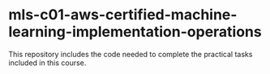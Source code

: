 # mls-c01-aws-certified-machine-learning-implementation-operations
This repository includes the code needed to complete the practical tasks included in this course.
